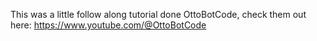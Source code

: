 This was a little follow along tutorial done OttoBotCode, check them out here:
https://www.youtube.com/@OttoBotCode
